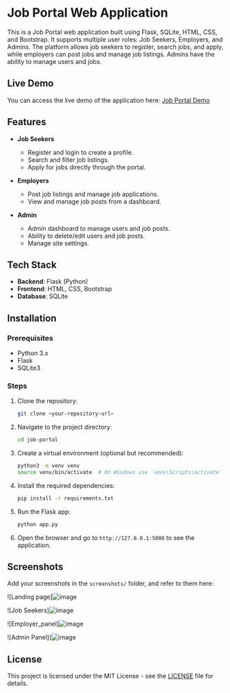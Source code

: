 # Job Portal Web Application

This is a Job Portal web application built using Flask, SQLite, HTML, CSS, and Bootstrap. It supports multiple user roles: Job Seekers, Employers, and Admins. The platform allows job seekers to register, search jobs, and apply, while employers can post jobs and manage job listings. Admins have the ability to manage users and jobs.

## Live Demo

You can access the live demo of the application here: [Job Portal Demo](https://jobportal-6lu5.onrender.com)


## Features

- **Job Seekers**
  - Register and login to create a profile.
  - Search and filter job listings.
  - Apply for jobs directly through the portal.

- **Employers**
  - Post job listings and manage job applications.
  - View and manage job posts from a dashboard.

- **Admin**
  - Admin dashboard to manage users and job posts.
  - Ability to delete/edit users and job posts.
  - Manage site settings.

## Tech Stack

- **Backend**: Flask (Python)
- **Frontend**: HTML, CSS, Bootstrap
- **Database**: SQLite

## Installation

### Prerequisites
- Python 3.x
- Flask
- SQLite3

### Steps

1. Clone the repository:
    ```bash
    git clone <your-repository-url>
    ```

2. Navigate to the project directory:
    ```bash
    cd job-portal
    ```

3. Create a virtual environment (optional but recommended):
    ```bash
    python3 -m venv venv
    source venv/bin/activate  # On Windows use `venv\Scripts\activate`
    ```

4. Install the required dependencies:
    ```bash
    pip install -r requirements.txt
    ```

5. Run the Flask app:
    ```bash
    python app.py
    ```

6. Open the browser and go to `http://127.0.0.1:5000` to see the application.

## Screenshots

Add your screenshots in the `screenshots/` folder, and refer to them here:

![Landing page]![image](https://github.com/user-attachments/assets/d3d57227-364d-460c-b18f-c3c072910e97)

![Job Seekers]![image](https://github.com/user-attachments/assets/1c2b3d23-a1cb-4e72-9864-6d5a9e51c0fb)

![Employer_panel]![image](https://github.com/user-attachments/assets/28c74c7f-72e6-4e88-9cbb-af6f0a246eaf)

![Admin Panel](![image](https://github.com/user-attachments/assets/6f279bf7-658e-42c8-a84c-471410c9b540)

## License

This project is licensed under the MIT License - see the [LICENSE](LICENSE) file for details.

